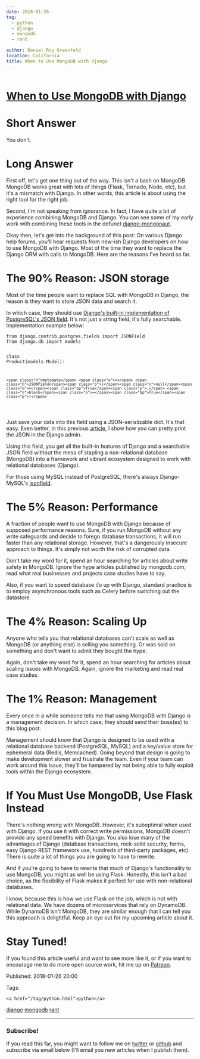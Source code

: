```yaml
---
date: 2018-01-26
tag: 
  - python
  - django
  - mongodb
  - rant

author: Daniel Roy Greenfeld
location: California
title: When to Use MongoDB with Django
---
```

<div class="twelve wide column">

<h1 class="ui block header">
<div class="content">
<a href="/when-to-use-mongodb-with-django.html">When to Use MongoDB with Django</a>
</div>
</h1>
<h1 id="short-answer">Short Answer</h1>
<p>You don't.</p>
<h1 id="long-answer">Long Answer</h1>
<p>First off, let's get one thing out of the way. This isn't a bash on
MongoDB. MongoDB works great with lots of things (Flask, Tornado, Node,
etc), but it's a mismatch with Django. In other words, this article is
about using the right tool for the right job.</p>
<p>Second, I'm not speaking from ignorance. In fact, I have quite a bit of
experience combining MongoDB and Django. You can see some of my early
work with combining these tools in the defunct
<a href="https://github.com/jazzband/django-mongonaut" target="_blank">django-mongonaut</a>.</p>
<p>Okay then, let's get into the background of this post: On various
Django help forums, you'll hear requests from new-ish Django developers
on how to use MongoDB with Django. Most of the time they want to replace
the Django ORM with calls to MongoDB. Here are the reasons I've heard
so far.</p>
<h1 id="the-90-reason-json-storage">The 90% Reason: JSON storage</h1>
<p>Most of the time people want to replace SQL with MongoDB in Django, the
reason is they want to store JSON data and search it.</p>
<p>In which case, they should use <a href="https://docs.djangoproject.com/en/2.0/ref/contrib/postgres/fields/#jsonfield" target="_blank">Django's built-in implementation of
PostgreSQL's JSON
field</a>.
It's not just a string field, it's fully searchable. Implementation
example below:</p>
<div class="codehilite ui secondary segment"><pre><span></span><code><span class="kn">from</span> <span class="nn">django.contrib.postgres.fields</span> <span class="kn">import</span> <span class="n">JSONField</span>
<span class="kn">from</span> <span class="nn">django.db</span> <span class="kn">import</span> <span class="n">models</span>


<span class="k">class</span> <span class="nc">Product</span><span class="p">(</span><span class="n">models</span><span class="o">.</span><span class="n">Model</span><span class="p">):</span>

    <span class="n">metadata</span> <span class="o">=</span> <span class="n">JSONField</span><span class="p">(</span><span class="n">null</span><span class="o">=</span><span class="bp">True</span><span class="p">,</span> <span class="n">blank</span><span class="o">=</span><span class="bp">True</span><span class="p">)</span>
</code></pre></div>
<p>Just save your data into this field using a JSON-serializable dict.
It's that easy. Even better, in this previous
<a href="https://www.pydanny.com/pretty-formatting-json-django-admin.html" target="_blank">article</a>,
I show how you can pretty print the JSON in the Django admin.</p>
<p>Using this field, you get all the built-in features of Django and a
searchable JSON field without the mess of stapling a non-relational
database (MongoDB) into a framework and vibrant ecosystem designed to
work with relational databases (Django).</p>
<p>For those using MySQL instead of PostgreSQL, there's always
Django-MySQL's
<a href="https://django-mysql.readthedocs.io/en/latest/model_fields/json_field.html" target="_blank">jsonfield</a>.</p>
<h1 id="the-5-reason-performance">The 5% Reason: Performance</h1>
<p>A fraction of people want to use MongoDB with Django because of supposed
performance reasons. Sure, if you run MongoDB without any write
safeguards and decide to forego database transactions, it will run
faster than any relational storage. However, that's a dangerously
insecure approach to things. It's simply not worth the risk of
corrupted data.</p>
<p>Don't take my word for it, spend an hour searching for articles about
write safety in MongoDB. Ignore the hype articles published by
mongodb.com, read what real businesses and projects case studies have to
say.</p>
<p>Also, if you want to speed database i/o up with Django, standard
practice is to employ asynchronous tools such as Celery before switching
out the datastore.</p>
<h1 id="the-4-reason-scaling-up">The 4% Reason: Scaling Up</h1>
<p>Anyone who tells you that relational databases can't scale as well as
MongoDB (or anything else) is selling you something. Or was sold on
something and don't want to admit they bought the hype.</p>
<p>Again, don't take my word for it, spend an hour searching for articles
about scaling issues with MongoDB. Again, ignore the marketing and read
real case studies.</p>
<h1 id="the-1-reason-management">The 1% Reason: Management</h1>
<p>Every once in a while someone tells me that using MongoDB with Django is
a management decision. In which case, they should send their boss(es) to
this blog post.</p>
<p>Management should know that Django is designed to be used with a
relational database backend (PostgreSQL, MySQL) and a key/value store
for ephemeral data (Redis, Memcached). Going beyond that design is going
to make development slower and frustrate the team. Even if your team can
work around this issue, they'll be hampered by not being able to fully
exploit tools within the Django ecosystem.</p>
<h1 id="if-you-must-use-mongodb-use-flask-instead">If You Must Use MongoDB, Use Flask Instead</h1>
<p>There's nothing wrong with MongoDB. However, it's suboptimal when used
with Django. If you use it with correct write permissions, MongoDB
doesn't provide any speed benefits with Django. You also lose many of
the advantages of Django (database transactions, rock-solid security,
forms, easy Django REST framework use, hundreds of third-party packages,
etc). There is quite a lot of things you are going to have to rewrite.</p>
<p>And if you're going to have to rewrite that much of Django's
functionality to use MongoDB, you might as well be using Flask.
Honestly, this isn't a bad choice, as the flexibility of Flask makes it
perfect for use with non-relational databases.</p>
<p>I know, because this is how we use Flask on the job, which is not with
relational data. We have dozens of microservices that rely on DynamoDB.
While DynamoDB isn't MongoDB, they are similar enough that I can tell
you this approach is delightful. Keep an eye out for my upcoming article
about it.</p>
<h1 id="stay-tuned">Stay Tuned!</h1>
<p>If you found this article useful and want to see more like it, or if you
want to encourage me to do more open source work, hit me up on
<a href="https://www.patreon.com/danielroygreenfeld" target="_blank">Patreon</a>.</p>
<p>Published: 2018-01-26 20:00</p>
<p>Tags:
  
    <a href="/tag/python.html">python</a>
<a href="/tag/django.html">django</a>
<a href="/tag/mongodb.html">mongodb</a>
<a href="/tag/rant.html">rant</a>
</p>
<hr/>
<h3 class="ui header">Subscribe!</h3>
<p>If you read this far, you might want to follow me on <a href="https://twitter.com/pydanny">twitter</a> or <a href="https://github.com/pydanny">github</a> and subscribe via email below (I'll email you new articles when I publish them).</p>
<!-- Begin MailChimp Signup Form -->
</div>